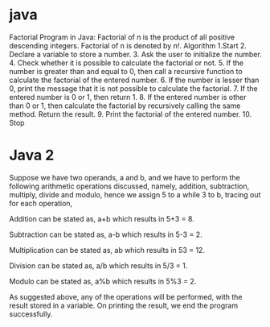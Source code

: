 # java
Factorial Program in Java: Factorial of n is the product of all positive descending integers. Factorial of n is denoted by n!.
Algorithm
1.Start
2. Declare a variable to store a number.
3. Ask the user to initialize the number.
4. Check whether it is possible to calculate the factorial or not.
5. If the number is greater than and equal to 0, then call a recursive function to calculate the factorial of the entered number.
6. If the number is lesser than 0, print the message that it is not possible to calculate the factorial.
7. If the entered number is 0 or 1, then return 1.
8. If the entered number is other than 0 or 1, then calculate the factorial by recursively calling the same method.
   Return the result.
9. Print the factorial of the entered number.
10. Stop

# Java 2
Suppose we have two operands, a and b, and we have to perform the following arithmetic operations discussed, namely, addition, subtraction, multiply, divide and modulo, hence we assign 5 to a while 3 to b, tracing out for each operation,

Addition can be stated as, a+b which results in 5+3 = 8.

Subtraction can be stated as, a-b which results in 5-3 = 2.

Multiplication can be stated as, ab which results in 53 = 12.

Division can be stated as, a/b which results in 5/3 = 1.

Modulo can be stated as, a%b which results in 5%3 = 2.

As suggested above, any of the operations will be performed, with the result stored in a variable. On printing the result, we end the program successfully.


